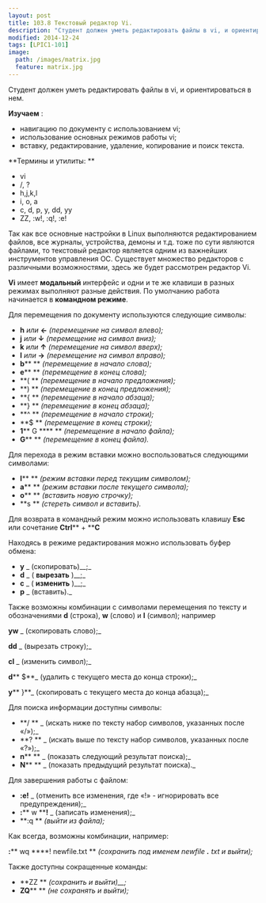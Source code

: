 ```yaml
---
layout: post
title: 103.8 Текстовый редактор Vi.
description: "Студент должен уметь редактировать файлы в vi, и ориентироваться в нем."
modified: 2014-12-24
tags: [LPIC1-101]
image:
  path: /images/matrix.jpg
  feature: matrix.jpg
---
```

Студент должен уметь редактировать файлы в vi, и ориентироваться в нем.

**Изучаем** :

- навигацию по документу с использованием vi;
- использование основных режимов работы vi;
- вставку, редактирование, удаление, копирование и поиск текста.

**Термины и утилиты:       **

- vi
- /, ?
- h,j,k,l
- i, o, a
- c, d, p, y, dd, yy
- ZZ, :w!, :q!, :e!

Так как все основные настройки в Linux выполняются редактированием файлов, все журналы, устройства, демоны и т.д. тоже по сути являются файлами, то текстовый редактор является одним из важнейших инструментов управления ОС. Существует множество редакторов с различными возможностями, здесь же будет рассмотрен редактор Vi.

**Vi** имеет **модальный** интерфейс и одни и те же клавиши в разных режимах выполняют разные действия. По умолчанию работа начинается в **командном режиме**.

Для перемещения по документу используются следующие символы:

- **h** _или_ **←**         _(перемещение на символ влево);_
- **j** _или_ **↓**         _(перемещение на символ вниз);_
- **k** _или_ **↑**         _(перемещение на символ вверх);_
- **l** _или_ **→**         _(перемещение на символ вправо);_
- **b****                ** _(перемещение в начало слова);_
- **e****                ** _(перемещение в конец слова);_
- **(               ** _(перемещение в начало предложения);_
- **)               ** _(перемещение в конец предложения);_
- **{               ** _(перемещение в начало абзаца);_
- **}               ** _(перемещение в конец абзаца);_
- **^               ** _(перемещение в начало строки);_
- **$               ** _(перемещение в конец строки);_
- **1**** G ****               ** _(перемещение в начало файла);_
- **G****                ** _(перемещение в конец файла)._

Для перехода в режим вставки можно воспользоваться следующими символами:

- **I****        ** _(режим вставки перед текущим символом);_
- **a****         ** _(режим вставки после текущего символа);_
- **o****        ** _(вставить новую строчку);_
- **s       ** _(стереть символ и вставить)._

Для возврата в командный режим можно использовать клавишу **Esc** или сочетание **Ctrl**** + ****C**

Находясь в режиме редактирования можно использовать буфер обмена:

- **y** _        (скопировать)__;_
- **d** _        ( __вырезать__ )__;_
- **c** _        ( __изменить__ )__;_
- **p** _        (вставить)._

Также возможны комбинации с символами перемещения по тексту и обозначениями **d** (строка), **w** (слово) и **l** (символ); например

**yw** _        (скопировать слово);_

**dd** _        (вырезать строку);_

**cl** _        (изменить символ);_

**d**** $**_        (удалить с текущего места до конца строки);_

**y**** }**_        (скопировать с текущего места до конца абазца);_

Для поиска информации доступны символы:

- **/       ** _        (искать ниже по тексту набор символов, указанных после «/»);_
- **?       ** _        (искать выше по тексту набор символов, указанных после «?»);_
- **n****        ** _        (показать следующий результат поиска);_
- **N****        ** _        (показать предыдущий результат поиска)._

Для завершения работы с файлом:

- **:e!** _        (отменить все изменения, где «!» - игнорировать все предупреждения);_
- **:**** w ****!** _        (записать изменения);_
- **:q       ** _(выйти из файла);_

Как всегда, возможны комбинации, например:

**:**** wq ****! newfile.txt       ** _(сохранить под именем_ _newfile __.__ txt_ _и выйти);_

Также доступны сокращенные команды:

- **ZZ       ** _(сохранить и выйти)__;_
- **ZQ****        ** _(не сохранять и выйти);_
